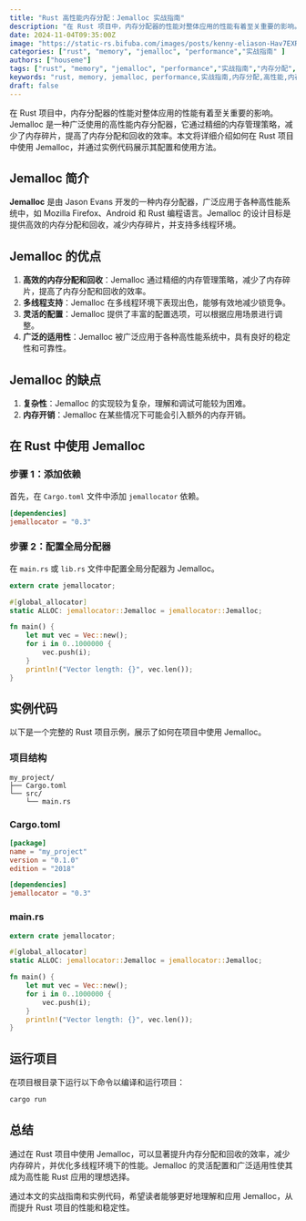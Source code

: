 ```yaml
---
title: "Rust 高性能内存分配：Jemalloc 实战指南"
description: "在 Rust 项目中，内存分配器的性能对整体应用的性能有着至关重要的影响。Jemalloc 是一种广泛使用的高性能内存分配器，它通过精细的内存管理策略，减少了内存碎片，提高了内存分配和回收的效率。本文将详细介绍如何在 Rust 项目中使用 Jemalloc，并通过实例代码展示其配置和使用方法。"
date: 2024-11-04T09:35:00Z
image: "https://static-rs.bifuba.com/images/posts/kenny-eliason-Hav7EXRbDoE-unsplash.jpg"
categories: ["rust", "memory", "jemalloc", "performance","实战指南" ]
authors: ["houseme"]
tags: ["rust", "memory", "jemalloc", "performance","实战指南","内存分配","高性能","内存管理","多线程"]
keywords: "rust, memory, jemalloc, performance,实战指南,内存分配,高性能,内存管理,多线程"
draft: false
---
```


在 Rust 项目中，内存分配器的性能对整体应用的性能有着至关重要的影响。Jemalloc 是一种广泛使用的高性能内存分配器，它通过精细的内存管理策略，减少了内存碎片，提高了内存分配和回收的效率。本文将详细介绍如何在 Rust 项目中使用 Jemalloc，并通过实例代码展示其配置和使用方法。

## Jemalloc 简介

**Jemalloc** 是由 Jason Evans 开发的一种内存分配器，广泛应用于各种高性能系统中，如 Mozilla Firefox、Android 和 Rust 编程语言。Jemalloc 的设计目标是提供高效的内存分配和回收，减少内存碎片，并支持多线程环境。

## Jemalloc 的优点

1. **高效的内存分配和回收**：Jemalloc 通过精细的内存管理策略，减少了内存碎片，提高了内存分配和回收的效率。
2. **多线程支持**：Jemalloc 在多线程环境下表现出色，能够有效地减少锁竞争。
3. **灵活的配置**：Jemalloc 提供了丰富的配置选项，可以根据应用场景进行调整。
4. **广泛的适用性**：Jemalloc 被广泛应用于各种高性能系统中，具有良好的稳定性和可靠性。

## Jemalloc 的缺点

1. **复杂性**：Jemalloc 的实现较为复杂，理解和调试可能较为困难。
2. **内存开销**：Jemalloc 在某些情况下可能会引入额外的内存开销。

## 在 Rust 中使用 Jemalloc

### 步骤 1：添加依赖

首先，在 `Cargo.toml` 文件中添加 `jemallocator` 依赖。

```toml
[dependencies]
jemallocator = "0.3"
```

### 步骤 2：配置全局分配器

在 `main.rs` 或 `lib.rs` 文件中配置全局分配器为 Jemalloc。

```rust
extern crate jemallocator;

#[global_allocator]
static ALLOC: jemallocator::Jemalloc = jemallocator::Jemalloc;

fn main() {
    let mut vec = Vec::new();
    for i in 0..1000000 {
        vec.push(i);
    }
    println!("Vector length: {}", vec.len());
}
```

## 实例代码

以下是一个完整的 Rust 项目示例，展示了如何在项目中使用 Jemalloc。

### 项目结构

```
my_project/
├── Cargo.toml
└── src/
    └── main.rs
```

### Cargo.toml

```toml
[package]
name = "my_project"
version = "0.1.0"
edition = "2018"

[dependencies]
jemallocator = "0.3"
```

### main.rs

```rust
extern crate jemallocator;

#[global_allocator]
static ALLOC: jemallocator::Jemalloc = jemallocator::Jemalloc;

fn main() {
    let mut vec = Vec::new();
    for i in 0..1000000 {
        vec.push(i);
    }
    println!("Vector length: {}", vec.len());
}
```

## 运行项目

在项目根目录下运行以下命令以编译和运行项目：

```bash
cargo run
```

## 总结

通过在 Rust 项目中使用 Jemalloc，可以显著提升内存分配和回收的效率，减少内存碎片，并优化多线程环境下的性能。Jemalloc 的灵活配置和广泛适用性使其成为高性能 Rust 应用的理想选择。

通过本文的实战指南和实例代码，希望读者能够更好地理解和应用 Jemalloc，从而提升 Rust 项目的性能和稳定性。
